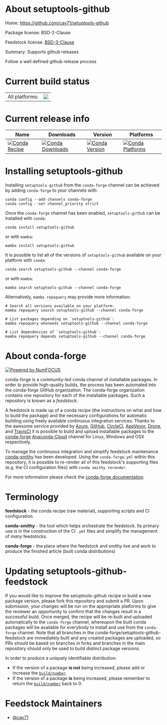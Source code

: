 About setuptools-github
=======================

Home: https://github.com/cav71/setuptools-github

Package license: BSD-2-Clause

Feedstock license: [BSD-3-Clause](https://github.com/conda-forge/setuptools-github-feedstock/blob/main/LICENSE.txt)

Summary: Supports github releases

Follow a well defined github release process


Current build status
====================


<table><tr><td>All platforms:</td>
    <td>
      <a href="https://dev.azure.com/conda-forge/feedstock-builds/_build/latest?definitionId=14005&branchName=main">
        <img src="https://dev.azure.com/conda-forge/feedstock-builds/_apis/build/status/setuptools-github-feedstock?branchName=main">
      </a>
    </td>
  </tr>
</table>

Current release info
====================

| Name | Downloads | Version | Platforms |
| --- | --- | --- | --- |
| [![Conda Recipe](https://img.shields.io/badge/recipe-setuptools--github-green.svg)](https://anaconda.org/conda-forge/setuptools-github) | [![Conda Downloads](https://img.shields.io/conda/dn/conda-forge/setuptools-github.svg)](https://anaconda.org/conda-forge/setuptools-github) | [![Conda Version](https://img.shields.io/conda/vn/conda-forge/setuptools-github.svg)](https://anaconda.org/conda-forge/setuptools-github) | [![Conda Platforms](https://img.shields.io/conda/pn/conda-forge/setuptools-github.svg)](https://anaconda.org/conda-forge/setuptools-github) |

Installing setuptools-github
============================

Installing `setuptools-github` from the `conda-forge` channel can be achieved by adding `conda-forge` to your channels with:

```
conda config --add channels conda-forge
conda config --set channel_priority strict
```

Once the `conda-forge` channel has been enabled, `setuptools-github` can be installed with `conda`:

```
conda install setuptools-github
```

or with `mamba`:

```
mamba install setuptools-github
```

It is possible to list all of the versions of `setuptools-github` available on your platform with `conda`:

```
conda search setuptools-github --channel conda-forge
```

or with `mamba`:

```
mamba search setuptools-github --channel conda-forge
```

Alternatively, `mamba repoquery` may provide more information:

```
# Search all versions available on your platform:
mamba repoquery search setuptools-github --channel conda-forge

# List packages depending on `setuptools-github`:
mamba repoquery whoneeds setuptools-github --channel conda-forge

# List dependencies of `setuptools-github`:
mamba repoquery depends setuptools-github --channel conda-forge
```


About conda-forge
=================

[![Powered by
NumFOCUS](https://img.shields.io/badge/powered%20by-NumFOCUS-orange.svg?style=flat&colorA=E1523D&colorB=007D8A)](https://numfocus.org)

conda-forge is a community-led conda channel of installable packages.
In order to provide high-quality builds, the process has been automated into the
conda-forge GitHub organization. The conda-forge organization contains one repository
for each of the installable packages. Such a repository is known as a *feedstock*.

A feedstock is made up of a conda recipe (the instructions on what and how to build
the package) and the necessary configurations for automatic building using freely
available continuous integration services. Thanks to the awesome service provided by
[Azure](https://azure.microsoft.com/en-us/services/devops/), [GitHub](https://github.com/),
[CircleCI](https://circleci.com/), [AppVeyor](https://www.appveyor.com/),
[Drone](https://cloud.drone.io/welcome), and [TravisCI](https://travis-ci.com/)
it is possible to build and upload installable packages to the
[conda-forge](https://anaconda.org/conda-forge) [Anaconda-Cloud](https://anaconda.org/)
channel for Linux, Windows and OSX respectively.

To manage the continuous integration and simplify feedstock maintenance
[conda-smithy](https://github.com/conda-forge/conda-smithy) has been developed.
Using the ``conda-forge.yml`` within this repository, it is possible to re-render all of
this feedstock's supporting files (e.g. the CI configuration files) with ``conda smithy rerender``.

For more information please check the [conda-forge documentation](https://conda-forge.org/docs/).

Terminology
===========

**feedstock** - the conda recipe (raw material), supporting scripts and CI configuration.

**conda-smithy** - the tool which helps orchestrate the feedstock.
                   Its primary use is in the construction of the CI ``.yml`` files
                   and simplify the management of *many* feedstocks.

**conda-forge** - the place where the feedstock and smithy live and work to
                  produce the finished article (built conda distributions)


Updating setuptools-github-feedstock
====================================

If you would like to improve the setuptools-github recipe or build a new
package version, please fork this repository and submit a PR. Upon submission,
your changes will be run on the appropriate platforms to give the reviewer an
opportunity to confirm that the changes result in a successful build. Once
merged, the recipe will be re-built and uploaded automatically to the
`conda-forge` channel, whereupon the built conda packages will be available for
everybody to install and use from the `conda-forge` channel.
Note that all branches in the conda-forge/setuptools-github-feedstock are
immediately built and any created packages are uploaded, so PRs should be based
on branches in forks and branches in the main repository should only be used to
build distinct package versions.

In order to produce a uniquely identifiable distribution:
 * If the version of a package **is not** being increased, please add or increase
   the [``build/number``](https://docs.conda.io/projects/conda-build/en/latest/resources/define-metadata.html#build-number-and-string).
 * If the version of a package **is** being increased, please remember to return
   the [``build/number``](https://docs.conda.io/projects/conda-build/en/latest/resources/define-metadata.html#build-number-and-string)
   back to 0.

Feedstock Maintainers
=====================

* [@cav71](https://github.com/cav71/)

